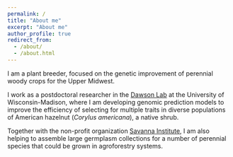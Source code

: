```yaml
---
permalink: /
title: "About me"
excerpt: "About me"
author_profile: true
redirect_from: 
  - /about/
  - /about.html
---
```


I am a plant breeder, focused on the genetic improvement of perennial woody crops for the Upper Midwest.

I work as a postdoctoral researcher in the [Dawson Lab](https://dawson.horticulture.wisc.edu/) at the University of Wisconsin-Madison, where I am developing genomic prediction models to improve the efficiency of selecting for multiple traits in diverse populations of American hazelnut (<i>Corylus americana</i>), a native shrub. 

Together with the non-profit organization [Savanna Institute](https://www.savannainstitute.org/), I am also helping to assemble large germplasm collections for a number of perennial species that could be grown in agroforestry systems.